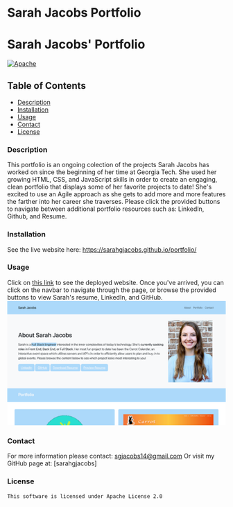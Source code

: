 # Sarah Jacobs Portfolio

# Sarah Jacobs' Portfolio
[![Apache](https://img.shields.io/badge/license-apache-yellow)](https://opensource.org/licenses/Apache-2.0)

## Table of Contents
- [Description](#description)
- [Installation](#installation)
- [Usage](#usage)
- [Contact](#contact)
- [License](#license)

### Description
This portfolio is an ongoing colection of the projects Sarah Jacobs has worked on since the beginning of her time at Georgia Tech. She used her growing HTML, CSS, and JavaScript skills in order to create an engaging, clean portfolio that displays some of her favorite projects to date! She's excited to use an Agile approach as she gets to add more and more features the farther into her career she traverses. Please click the provided buttons to navigate between additional portfolio resources such as: LinkedIn, Github, and Resume.

### Installation
See the live website here: https://sarahgjacobs.github.io/portfolio/

### Usage
Click on [this link](https://sarahgjacobs.github.io/portfolio/) to see the deployed website. Once you've arrived, you can click on the navbar to navigate through the page, or browse the provided buttons to view Sarah's resume, LinkedIn, and GitHub.
![Screenshot of Portfolio Website](./assets/images/Screen%20Shot%202023-02-09%20at%209.22.03%20AM.png "Sarah Jacobs Portfolio")

### Contact
For more information please contact: [sgjacobs14@gmail.com](mailto:sgjacobs14@gmail.com)
Or visit my GitHub page at: [sarahgjacobs]

### License 
    This software is licensed under Apache License 2.0
